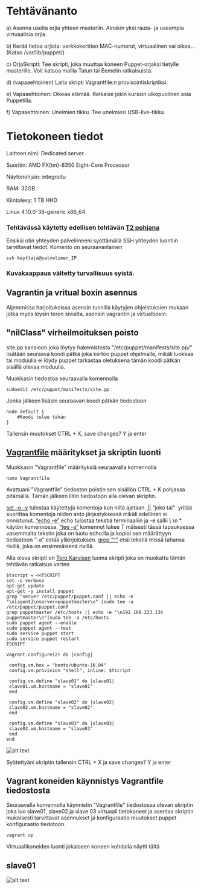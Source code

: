 # Tehtävänanto

a) Asenna useita orjia yhteen masteriin. Ainakin yksi rauta- ja useampia virtuaalisia orjia.

b) Kerää tietoa orjista: verkkokorttien MAC-numerot, virtuaalinen vai oikea… (Katso /var/lib/puppet/)

c) OrjaSkripti: Tee skripti, joka muuttaa koneen Puppet-orjaksi tietylle masterille. Voit katsoa mallia Tatun tai Eemelin ratkaisuista.

d) (vapaaehtoinen) Laita skripti Vagrantfile:n provisointiskriptiksi.

e) Vapaaehtoinen: Oikeaa elämää. Ratkaise jokin kurssin ulkopuolinen asia Puppetilla.

f) Vapaaehtoinen: Unelmien tikku. Tee unelmiesi USB-live-tikku.



# Tietokoneen tiedot

Laitteen nimi: Dedicated server

Suoritin: AMD FX(tm)-8350 Eight-Core Processor

Näytönohjain: integroitu

RAM: 32GB

Kiintolevy: 1 TB HHD

Linux 4.10.0-38-generic x86_64

### Tehtävässä käytetty edellisen tehtävän [T2 pohjana](https://github.com/siavonen/Puppet-master/tree/master/harjoitukset/H2)


Ensiksi otin yhteyden palvelimeeni syöttämällä SSH yhteyden luontiin tarvittavat tiedot. Komento on seuraavanlainen

```
ssh käyttäjä@palvelimen_IP
```

### Kuvakaappaus vältetty turvallisuus syistä.

## Vagrantin ja vritual boxin asennus

Aijemmissa harjoituksissa asensin tunnilla käytyjen ohjeistuksien mukaan jotka myös löysin teron sivuilta, asensin vagrantin ja virtualboxin.

## "nilClass" virheilmoituksen poisto

site.pp kansioon joka löytyy hakemistosta "/etc/puppet/manifests/site.pp/" lisätään seuraava koodi pätkä joka kertoo puppet ohjelmalle, mikäli luokkaa tai moduulia ei löydy puppet tarkastaa oletuksena tämän koodi pätkän sisällä olevaa moduulia.

Muokkasin tiedostoa seuraavalla komennolla

```
sudoedit /etc/puppet/manifests/site.pp
```

Jonka jälkeen lisäsin seuraavan koodi pätkän tiedostoon


```
node default {
	#Koodi tulee tähän
} 
```

Tallensin muutokset CTRL + X, save changes? Y ja enter

## [Vagrantfile](https://www.vagrantup.com/docs/vagrantfile/tips.html) määritykset ja skriptin luonti

Muokkasin "Vagrantfile" määrityksiä seuraavalla komennolla

```
nano Vagrantfile
```

Avattuani "Vagrantfile" tiedoston poistin sen sisällön CTRL + K pohjassa pitämällä. Tämän jälkeen liitin tiedostoon alla olevan skriptin.

[set -o -v](https://www.computerhope.com/unix/uset.htm) tulostaa käytettyjä komentoja kun niitä ajetaan.
[||](https://unix.stackexchange.com/questions/24684/confusing-use-of-and-operators) “joko tai”  yritää suorittaa komentoja niiden anto järjestyksessä mikäli edellinen ei onnistunut.
[“echo -e”](https://www.computerhope.com/unix/uecho.htm) echo tulostaa tekstiä terminaaliin ja -e sallii \ \n \* käytön komennossa.
[“tee -a”](https://www.computerhope.com/unix/utee.htm) komennot lukee T mäisesti tässä tapauksessa vasemmalta tekstin joka on luotu echo:lla ja kopioi sen määrättyyn tiedostoon “-a” estää ylikirjoituksen.
[grep “^”](https://www.computerhope.com/unix/ugrep.htm) etsii tekstiä missä tahansa rivillä, joka on ensimmäisenä rivillä.

Alla oleva skripti on [Tero Karvisen](http://terokarvinen.com/2017/provision-multiple-virtual-puppet-slaves-with-vagrant) luoma skripti joka on muokattu tämän tehtävän ratkaisua varten

```
$tscript = <<TSCRIPT
set -o verbose
apt-get update
apt-get -y install puppet
grep ^server /etc/puppet/puppet.conf || echo -e "\n[agent]\nserver=puppetmaster\n" |sudo tee -a /etc/puppet/puppet.conf
grep puppetmaster /etc/hosts || echo -e "\n192.168.223.134 puppetmaster\n"|sudo tee -a /etc/hosts
sudo puppet agent --enable
sudo puppet agent --test
sudo service puppet start
sudo service puppet restart
TSCRIPT

Vagrant.configure(2) do |config|

 config.vm.box = "bento/ubuntu-16.04"
 config.vm.provision "shell", inline: $tscript

 config.vm.define "slave01" do |slave01|
 slave01.vm.hostname = "slave01"
 end

 config.vm.define "slave02" do |slave02|
 slave02.vm.hostname = "slave02"
 end

 config.vm.define "slave03" do |slave03|
 slave03.vm.hostname = "slave03"
 end
end
```

![alt text](https://github.com/siavonen/Puppet-master/blob/master/harjoitukset/H3/pics/1.png?raw=true)

Syötettyäni skriptin tallensin CTRL + X ja save changes? Y ja enter

## Vagrant koneiden käynnistys Vagrantfile tiedostosta

Seuraavalla komennolla käynnistin "Vagrantfile" tiedostossa olevan skriptin joka luo slave01, slave02 ja slave 03 virtuaali tietokoneet ja asentaa skriptin mukaisesti tarvittavat asennukset ja konfiguraatio muutokset puppet konfiguraatio tiedotoon.

```
vagrant up
```

Virtuaalikoneiden luonti jokaiseen koneen kohdalla näytti tältä

## slave01

![alt text](https://github.com/siavonen/Puppet-master/blob/master/harjoitukset/H3/pics/2.png?raw=true)















